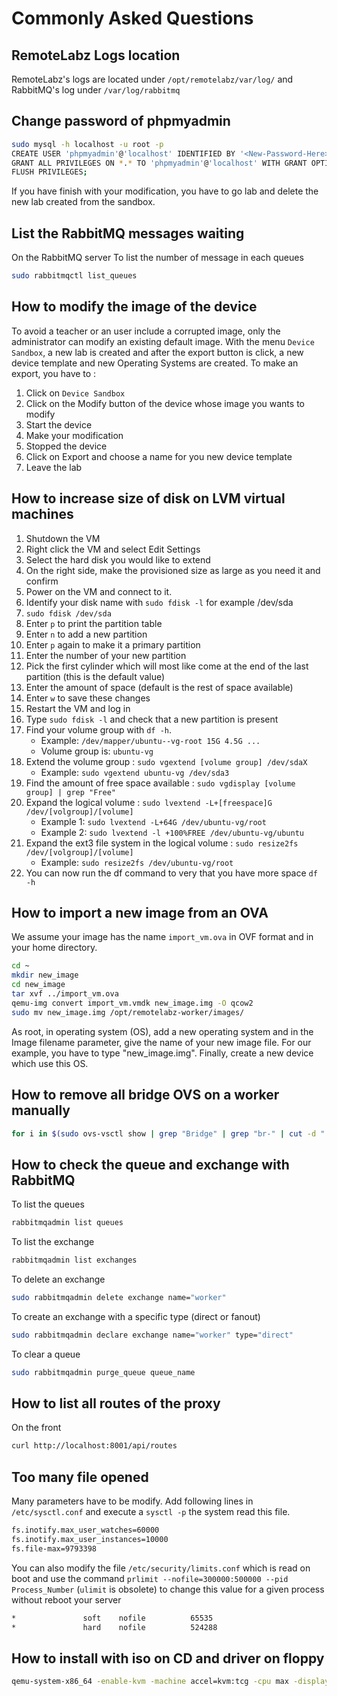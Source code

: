 # Commonly Asked Questions

## RemoteLabz Logs location 

RemoteLabz's logs are located under `/opt/remotelabz/var/log/` and RabbitMQ's log under `/var/log/rabbitmq`

## Change password of phpmyadmin
```bash
sudo mysql -h localhost -u root -p
CREATE USER 'phpmyadmin'@'localhost' IDENTIFIED BY '<New-Password-Here>';
GRANT ALL PRIVILEGES ON *.* TO 'phpmyadmin'@'localhost' WITH GRANT OPTION;
FLUSH PRIVILEGES;
```
If you have finish with your modification, you have to go lab and delete the new lab created from the sandbox.

## List the RabbitMQ messages waiting
On the RabbitMQ server
To list the number of message in each queues
```bash
sudo rabbitmqctl list_queues
```

## How to modify the image of the device
To avoid a teacher or an user include a corrupted image, only the administrator can modify an existing default image. With the menu `Device Sandbox`, a new lab is created and after the export button is click, a new device template and new Operating Systems are created. To make an export, you have to :

1. Click on `Device Sandbox`
2. Click on the Modify button of the device whose image you wants to modify
3. Start the device
4. Make your modification
5. Stopped the device
6. Click on Export and choose a name for you new device template
7. Leave the lab

## How to increase size of disk on LVM virtual machines
1. Shutdown the VM
2. Right click the VM and select Edit Settings
3. Select the hard disk you would like to extend
4. On the right side, make the provisioned size as large as you need it and confirm
5. Power on the VM and connect to it.
6. Identify your disk name with `sudo fdisk -l` for example /dev/sda
7. `sudo fdisk /dev/sda`
8. Enter `p` to print the partition table
9. Enter `n` to add a new partition
10. Enter `p` again to make it a primary partition
11. Enter the number of your new partition
12. Pick the first cylinder which will most like come at the end of the last partition (this is the default value)
13. Enter the amount of space (default is the rest of space available)
14. Enter `w` to save these changes
15. Restart the VM and log in
16. Type `sudo fdisk -l` and check that a new partition is present
17. Find your volume group with `df -h`.
    * Example: `/dev/mapper/ubuntu--vg-root 15G 4.5G ...`
    * Volume group is: `ubuntu-vg`
18. Extend the volume group : `sudo vgextend [volume group] /dev/sdaX`
    * Example: `sudo vgextend ubuntu-vg /dev/sda3`
19. Find the amount of free space available : `sudo vgdisplay [volume group] | grep "Free"`
20. Expand the logical volume : `sudo lvextend -L+[freespace]G /dev/[volgroup]/[volume]`
     * Example 1: `sudo lvextend -L+64G /dev/ubuntu-vg/root`
     * Example 2: `sudo lvextend -l +100%FREE /dev/ubuntu-vg/ubuntu`
21. Expand the ext3 file system in the logical volume : `sudo resize2fs /dev/[volgroup]/[volume]`
     * Example: `sudo resize2fs /dev/ubuntu-vg/root`
22. You can now run the df command to very that you have more space `df -h`

## How to import a new image from an OVA
We assume your image has the name `import_vm.ova` in OVF format and in your home directory.
```bash
cd ~
mkdir new_image
cd new_image
tar xvf ../import_vm.ova 
qemu-img convert import_vm.vmdk new_image.img -O qcow2
sudo mv new_image.img /opt/remotelabz-worker/images/
```
As root, in operating system (OS), add a new operating system and in the Image filename parameter, give the name of your new image file. For our example, you have to type "new_image.img". Finally, create a new device which use this OS.

## How to remove all bridge OVS on a worker manually
```bash
for i in $(sudo ovs-vsctl show | grep "Bridge" | grep "br-" | cut -d " " -f 6); do sudo ovs-vsctl del-br $i; done;
```

## How to check the queue and exchange with RabbitMQ
To list the queues
```bash
rabbitmqadmin list queues
```

To list the exchange
```bash
rabbitmqadmin list exchanges
```

To delete an exchange
```bash
sudo rabbitmqadmin delete exchange name="worker"
```

To create an exchange with a specific type (direct or fanout)
```bash
sudo rabbitmqadmin declare exchange name="worker" type="direct"
```

To clear a queue
```bash
sudo rabbitmqadmin purge_queue queue_name
```


## How to list all routes of the proxy
On the front
```bash
curl http://localhost:8001/api/routes
```


## Too many file opened
Many parameters have to be modify. Add following lines in `/etc/sysctl.conf` and execute a `sysctl -p` the system read this file.

```bash 
fs.inotify.max_user_watches=60000
fs.inotify.max_user_instances=10000
fs.file-max=9793398
```

You can also modify the file `/etc/security/limits.conf` which is read on boot and use the command `prlimit --nofile=300000:500000 --pid Process_Number` (`ulimit` is obsolete) to change this value for a given process
without reboot your server

```bash
*               soft    nofile          65535
*               hard    nofile          524288
```

## How to install with iso on CD and driver on floppy

```bash
qemu-system-x86_64 -enable-kvm -machine accel=kvm:tcg -cpu max -display none -name Your_VM -m 1024 -drive file=/path/file.img,if=virtio -smp 1 -device e1000,netdev=eth0-4f5965f2,mac=52:54:00:9E:92:56 -netdev tap,ifname=eth0-4f5965f2,id=eth0-4f5965f2,script=no -k fr -rtc base=localtime,clock=host -vga qxl -usb -device usb-tablet,bus=usb-bus.0 -device usb-ehci,id=ehci -vnc 0.0.0.0:31338 -boot d -blockdev driver=file,node-name=f0,filename=/path/virtio-win.vfd -device floppy,drive=f0 -cdrom filename.iso
```
